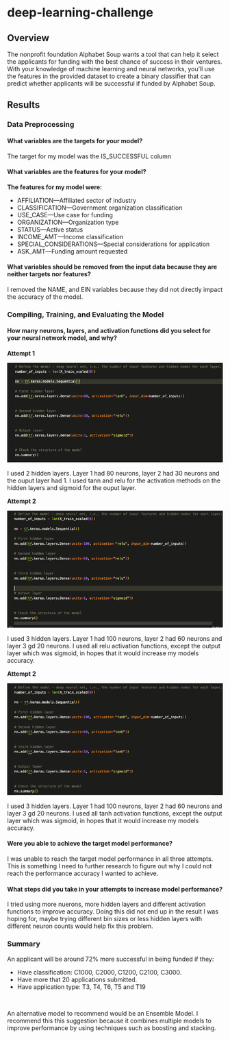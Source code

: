 # deep-learning-challenge

## Overview

The nonprofit foundation Alphabet Soup wants a tool that can help it select the applicants for funding with the best chance of success in their ventures. With your knowledge of machine learning and neural networks, you’ll use the features in the provided dataset to create a binary classifier that can predict whether applicants will be successful if funded by Alphabet Soup.

## Results

### Data Preprocessing

#### What variables are the targets for your model?

The target for my model was the IS_SUCCESSFUL column 

#### What variables are the features for your model?

**The features for my model were:**

- AFFILIATION—Affiliated sector of industry
- CLASSIFICATION—Government organization classification
- USE_CASE—Use case for funding
- ORGANIZATION—Organization type
- STATUS—Active status
- INCOME_AMT—Income classification
- SPECIAL_CONSIDERATIONS—Special considerations for application
- ASK_AMT—Funding amount requested

#### What variables should be removed from the input data because they are neither targets nor features?

I removed the NAME, and EIN variables because they did not directly impact the accuracy of the model.

### Compiling, Training, and Evaluating the Model

#### How many neurons, layers, and activation functions did you select for your neural network model, and why?

**Attempt 1** <br>

![Attempt 1, Model Breakdown](images/Attempt1.png) <br>

I used 2 hidden layers.  Layer 1 had 80 neurons, layer 2 had 30 neurons and the ouput layer had 1.  I used tann and relu for the activation methods on the hidden layers and sigmoid for the ouput layer. <br>

**Attempt 2** <br>

![Attempt 2, Model Breakdown](images/Attemp2.png) <br>

I used 3 hidden layers. Layer 1 had 100 neurons, layer 2 had 60 neurons and layer 3 gd 20 neurons. I used all relu activation functions, except the output layer which was sigmoid, in hopes that it would increase my models accuracy. <br>

**Attempt 2** <br>

![Attempt 2, Model Breakdown](images/Attempt3.png) <br>

I used 3 hidden layers. Layer 1 had 100 neurons, layer 2 had 60 neurons and layer 3 gd 20 neurons. I used all tanh activation functions, except the output layer which was sigmoid, in hopes that it would increase my models accuracy. <br>


#### Were you able to achieve the target model performance?

I was unable to reach the target model performance in all three attempts. This is something I need to further research to figure out why I could not reach the performance accuracy I wanted to achieve. 

#### What steps did you take in your attempts to increase model performance?

I tried using more nuerons, more hidden layers and different activation functions to improve accuracy. Doing this did not end up in the result I was hoping for, maybe trying different bin sizes or less hidden layers with different neuron counts would help fix this problem. 

### Summary

An applicant will be around 72% more successful in being funded if they: <br>
- Have classification: C1000, C2000, C1200, C2100, C3000.
- Have more that 20 applications submitted.
- Have application type: T3, T4, T6, T5 and T19
<br>

An alternative model to recommend would be an Ensemble Model. I recommend this this suggestion because it combines multiple models to improve performance by using techniques such as boosting and stacking. 

